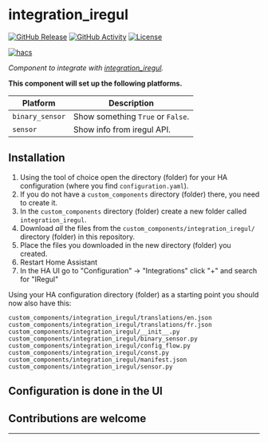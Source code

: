 # integration_iregul

[![GitHub Release][releases-shield]][releases]
[![GitHub Activity][commits-shield]][commits]
[![License][license-shield]](LICENSE)

[![hacs][hacsbadge]][hacs]

_Component to integrate with [integration_iregul][integration_iregul]._

**This component will set up the following platforms.**

| Platform        | Description                       |
| --------------- | --------------------------------- |
| `binary_sensor` | Show something `True` or `False`. |
| `sensor`        | Show info from iregul API.        |

## Installation

1. Using the tool of choice open the directory (folder) for your HA configuration (where you find `configuration.yaml`).
2. If you do not have a `custom_components` directory (folder) there, you need to create it.
3. In the `custom_components` directory (folder) create a new folder called `integration_iregul`.
4. Download _all_ the files from the `custom_components/integration_iregul/` directory (folder) in this repository.
5. Place the files you downloaded in the new directory (folder) you created.
6. Restart Home Assistant
7. In the HA UI go to "Configuration" -> "Integrations" click "+" and search for "IRegul"

Using your HA configuration directory (folder) as a starting point you should now also have this:

```text
custom_components/integration_iregul/translations/en.json
custom_components/integration_iregul/translations/fr.json
custom_components/integration_iregul/__init__.py
custom_components/integration_iregul/binary_sensor.py
custom_components/integration_iregul/config_flow.py
custom_components/integration_iregul/const.py
custom_components/integration_iregul/manifest.json
custom_components/integration_iregul/sensor.py

```

## Configuration is done in the UI

<!---->

## Contributions are welcome

---

[integration_iregul]: https://github.com/PoppyPop/integration_iregul
[commits-shield]: https://img.shields.io/github/commit-activity/y/poppypop/integration_iregul.svg?style=for-the-badge
[commits]: https://github.com/PoppyPop/integration_iregul/commits/main
[hacs]: https://github.com/custom-components/hacs
[hacsbadge]: https://img.shields.io/badge/HACS-Custom-orange.svg?style=for-the-badge
[license-shield]: https://img.shields.io/github/license/poppypop/integration_iregul.svg?style=for-the-badge
[releases-shield]: https://img.shields.io/github/release/poppypop/integration_iregul.svg?style=for-the-badge
[releases]: https://github.com/PoppyPop/integration_iregul/releases
